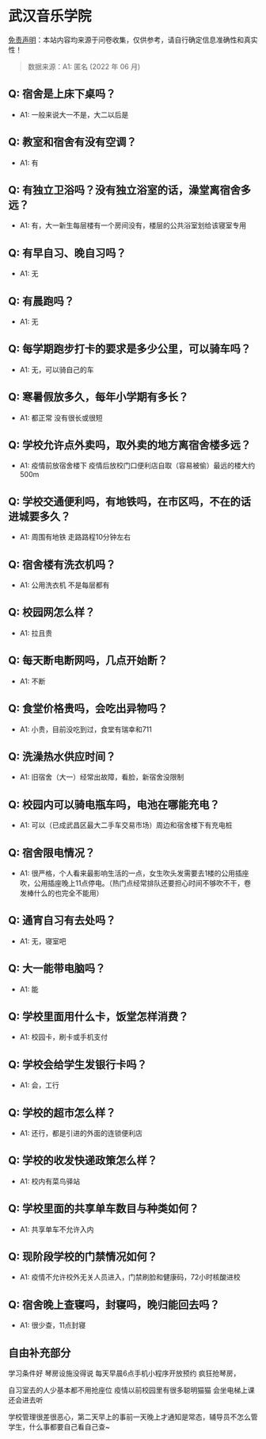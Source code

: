 # 武汉音乐学院

[免责声明](https://colleges.chat/#_3)：本站内容均来源于问卷收集，仅供参考，请自行确定信息准确性和真实性！

> 数据来源：A1: 匿名 (2022 年 06 月)

## Q: 宿舍是上床下桌吗？

- A1: 一般来说大一不是，大二以后是

## Q: 教室和宿舍有没有空调？

- A1: 有

## Q: 有独立卫浴吗？没有独立浴室的话，澡堂离宿舍多远？

- A1: 有，大一新生每层楼有一个房间没有，楼层的公共浴室划给该寝室专用

## Q: 有早自习、晚自习吗？

- A1: 无

## Q: 有晨跑吗？

- A1: 无

## Q: 每学期跑步打卡的要求是多少公里，可以骑车吗？

- A1: 无，可以骑自己的车

## Q: 寒暑假放多久，每年小学期有多长？

- A1: 都正常 没有很长或很短

## Q: 学校允许点外卖吗，取外卖的地方离宿舍楼多远？

- A1: 疫情前放宿舍楼下 疫情后放校门口便利店自取（容易被偷）最远的楼大约500m

## Q: 学校交通便利吗，有地铁吗，在市区吗，不在的话进城要多久？

- A1: 周围有地铁 走路路程10分钟左右

## Q: 宿舍楼有洗衣机吗？

- A1: 公用洗衣机 不是每层都有

## Q: 校园网怎么样？

- A1: 拉且贵

## Q: 每天断电断网吗，几点开始断？

- A1: 不断

## Q: 食堂价格贵吗，会吃出异物吗？

- A1: 小贵，目前没吃到过，食堂有瑞幸和711

## Q: 洗澡热水供应时间？

- A1: 旧宿舍（大一）经常出故障，看脸，新宿舍没限制

## Q: 校园内可以骑电瓶车吗，电池在哪能充电？

- A1: 可以（已成武昌区最大二手车交易市场）周边和宿舍楼下有充电桩

## Q: 宿舍限电情况？

- A1: 很严格，个人看来最影响生活的一点，女生吹头发需要去1楼的公用插座吹，公用插座晚上11点停电。（热门点经常排队还要担心时间不够吹不干，卷发棒什么的也完全不能用）

## Q: 通宵自习有去处吗？

- A1: 无，寝室吧

## Q: 大一能带电脑吗？

- A1: 能

## Q: 学校里面用什么卡，饭堂怎样消费？

- A1: 校园卡，刷卡或手机支付

## Q: 学校会给学生发银行卡吗？

- A1: 会，工行

## Q: 学校的超市怎么样？

- A1: 还行，都是引进的外面的连锁便利店

## Q: 学校的收发快递政策怎么样？

- A1: 校内有菜鸟驿站

## Q: 学校里面的共享单车数目与种类如何？

- A1: 共享单车不允许入内

## Q: 现阶段学校的门禁情况如何？

- A1: 疫情不允许校外无关人员进入，门禁刷脸和健康码，72小时核酸进校

## Q: 宿舍晚上查寝吗，封寝吗，晚归能回去吗？

- A1: 很少查，11点封寝

## 自由补充部分

学习条件好 琴房设施没得说 每天早晨6点手机小程序开放预约 疯狂抢琴房，

自习室去的人少基本都不用抢座位 疫情以前校园里有很多聪明猫猫 会坐电梯上课还会进去听

学校管理很差很恶心，第二天早上的事前一天晚上才通知是常态，辅导员不怎么管学生，什么事都要自己看自己查\~
